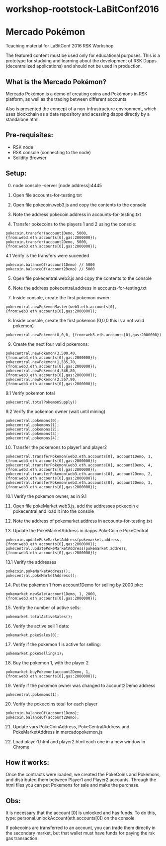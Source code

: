 # workshop-rootstock-LaBitConf2016
# Mercado Pokémon

Teaching material for LaBitConf 2016 RSK Workshop

The featured content must be used only for educational purposes.
This is a prototype for studying and learning about the development of RSK Dapps (decentralized applications) and should not be used in production.

## What is the Mercado Pokémon?
Mercado Pokémon is a demo of creating coins and Pokémons in RSK platform, as well as the trading between different accounts.

Also is presented the concept of a non-infrastructure environment, which uses blockchain as a data repository and acessing dapps directly by a standalone html.

## Pre-requisites:
- RSK node
- RSK console (connecting to the node)
- Solidity Browser

## Setup:

0. node console -server [node address]:4445

1. Open file accounts-for-testing.txt

2. Open file pokecoin.web3.js and copy the contents to the console

3. Note the address pokecoin.address in accounts-for-testing.txt

4. Transfer pokecoins to the players 1 and 2 using the console:
```
pokecoin.transfer(account1Demo, 5000, {from:web3.eth.accounts[0],gas:2000000});
pokecoin.transfer(account2Demo, 5000, {from:web3.eth.accounts[0],gas:2000000});
```
4.1 Verify is the transfers were suceeded
```
pokecoin.balanceOf(account1Demo) // 5000
pokecoin.balanceOf(account2Demo) // 5000
```
5. Open file pokecentral.web3.js and copy the contents to the console

6.  Note the address pokecentral.address in accounts-for-testing.txt

7. Inside console, create the first pokemon owner:
```
pokecentral.newPokemonMaster(web3.eth.accounts[0], {from:web3.eth.accounts[0],gas:2000000});
```
8. Inside console, create the first pokemon (0,0,0 this is a not valid pokemon)
```
pokecentral.newPokemon(0,0,0, {from:web3.eth.accounts[0],gas:2000000})
```

9. Create the next four valid pokemons:
```
pokecentral.newPokemon(3,500,40, {from:web3.eth.accounts[0],gas:2000000});
pokecentral.newPokemon(1,535,70, {from:web3.eth.accounts[0],gas:2000000});
pokecentral.newPokemon(4,546,80, {from:web3.eth.accounts[0],gas:2000000});
pokecentral.newPokemon(2,557,90, {from:web3.eth.accounts[0],gas:2000000});
```    
9.1 Verify pokemon total
```
pokecentral.totalPokemonSupply()
```
9.2 Verify the pokemon owner (wait until mining)
```
pokecentral.pokemons(0);
pokecentral.pokemons(1);
pokecentral.pokemons(2);
pokecentral.pokemons(3);
pokecentral.pokemons(4);
```
10. Transfer the pokemons to player1 and player2
```    
pokecentral.transferPokemon(web3.eth.accounts[0], account1Demo, 1,{from:web3.eth.accounts[0],gas:2000000});
pokecentral.transferPokemon(web3.eth.accounts[0], account1Demo, 4,{from:web3.eth.accounts[0],gas:2000000});
pokecentral.transferPokemon(web3.eth.accounts[0], account2Demo, 2,{from:web3.eth.accounts[0],gas:2000000});
pokecentral.transferPokemon(web3.eth.accounts[0], account2Demo, 3,{from:web3.eth.accounts[0],gas:2000000});
```    
10.1 Verify the pokemon owner, as in 9.1

11. Open file pokeMarket.web3.js, add the addresses pokecoin e pokecentral and load it into the console

12. Note the address of pokemarket.address in accounts-for-testing.txt

13. Update the PokeMarketAddress in dapps PokeCoin e PokeCentral
```    
pokecoin.updatePokeMarketAddress(pokemarket.address, {from:web3.eth.accounts[0],gas:2000000});
pokecentral.updatePokeMarketAddress(pokemarket.address, {from:web3.eth.accounts[0],gas:2000000});
```    
13.1 Verify the addresses
```
pokecoin.pokeMarketAddress();
pokecentral.pokeMarketAddress();
```    

14. Put the pokemon 1 from account1Demo for selling by 2000 pkc:
```
pokemarket.newSale(account1Demo, 1, 2000, {from:web3.eth.accounts[0],gas:2000000});
```    

15. Verify the number of active sells:
```
pokemarket.totalActiveSales();
```    

16. Verify the active sell 1 data:
```         
pokemarket.pokeSales(0);
```    

17. Verify if the pokemon 1 is active for selling:
```
pokemarket.pokeSelling(1);
```

18. Buy the pokemon 1, with the player 2
```
pokemarket.buyPokemon(account2Demo, 1, {from:web3.eth.accounts[0],gas:2000000});
```    

19. Verify if the pokemon owner was changed to account2Demo address
```
pokecentral.pokemons(1);
```    

20. Verify the pokecoins total for each player
```
pokecoin.balanceOf(account1Demo);
pokecoin.balanceOf(account2Demo);
```    

21. Update vars PokeCoinAddress, PokeCentralAddress and PokeMarketAddress in mercadopokemon.js

22. Load player1.html and player2.html each one in a new window in Chrome


## How it works: 


Once the contracts were loaded, we created the PokeCoins and Pokemons, and distributed them between Player1 and Player2 accounts.
Through the html files you can put Pokemons for sale and make the purchase.

## Obs:
It is necessary that the account [0] is unlocked and has funds. To do this, type: personal.unlockAccount(eth.accounts[0]) on the console.

If pokecoins are transferred to an account, you can trade them directly in the secondary market, but that wallet must have funds for paying the rsk gas transaction.
